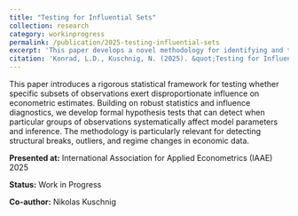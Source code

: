 ```yaml
---
title: "Testing for Influential Sets"
collection: research
category: workinprogress
permalink: /publication/2025-testing-influential-sets
excerpt: 'This paper develops a novel methodology for identifying and testing influential subsets of observations in econometric models.'
citation: 'Konrad, L.D., Kuschnig, N. (2025). &quot;Testing for Influential Sets.&quot; <i>Working Paper</i>.'
---
```


This paper introduces a rigorous statistical framework for testing whether specific subsets of observations exert disproportionate influence on econometric estimates. Building on robust statistics and influence diagnostics, we develop formal hypothesis tests that can detect when particular groups of observations systematically affect model parameters and inference. The methodology is particularly relevant for detecting structural breaks, outliers, and regime changes in economic data.

**Presented at:** International Association for Applied Econometrics (IAAE) 2025

**Status:** Work in Progress

**Co-author:** Nikolas Kuschnig
